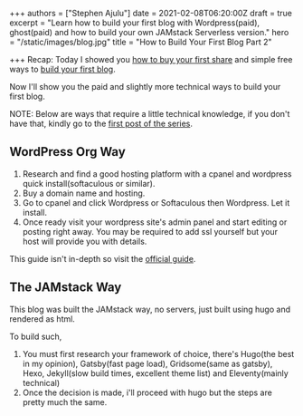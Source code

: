 +++
authors = ["Stephen Ajulu"]
date = 2021-02-08T06:20:00Z
draft = true
excerpt = "Learn how to build your first blog with Wordpress(paid), ghost(paid) and how to build your own JAMstack Serverless version."
hero = "/static/images/blog.jpg"
title = "How to Build Your First Blog Part 2"

+++
Recap: Today I showed you [how to buy your first share](https://ajulusthoughts.stephenajulu.com/post/how-to-buy-your-first-share/) and simple free ways to [build your first blog](https://ajulusthoughts.netlify.app/post/how-to-build-your-first-blog/).

Now I'll show you the paid and slightly more technical ways to build your first blog.

NOTE: Below are ways that require a little technical knowledge, if you don't have that, kindly go to the [first post of the series](https://ajulusthoughts.stephenajulu.com/post/how-to-build-your-first-blog/).

## WordPress Org Way

1. Research and find a good hosting platform with a cpanel and wordpress quick install(softaculous or similar).
2. Buy a domain name and hosting.
3. Go to cpanel and click Wordpress or Softaculous then Wordpress. Let it install.
4. Once ready visit your wordpress site's admin panel and start editing or posting right away. You may be required to add ssl yourself but your host will provide you with details.

This guide isn't in-depth so visit the [official guide](https://wordpress.org/support/article/how-to-install-wordpress/).

## The JAMstack Way

This blog was built the JAMstack way, no servers, just built using hugo and rendered as html.

To build such,

1. You must first research your framework of choice, there's Hugo(the best in my opinion), Gatsby(fast page load), Gridsome(same as gatsby), Hexo, Jekyll(slow build times, excellent theme list) and Eleventy(mainly technical)
2. Once the decision is made, i'll proceed with hugo but the steps are pretty much the same.